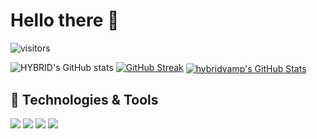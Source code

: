 
# Hello there 👋

![visitors](https://visitor-badge.laobi.icu/badge?page_id=hybridvamp.hybridvamp)


![HYBRID's GitHub stats](https://github-readme-stats.vercel.app/api?username=hybridvamp&show_icons=true&theme=dark&hide_border=true)
[![GitHub Streak](https://streak-stats.demolab.com?user=hybridvamp&theme=dark&hide_border=true&border_radius=10&fire=0577DD)](https://git.io/streak-stats)
<a href="https://github.com/hybridvamp/hybridvamp">
  <img align="center" src="https://github-readme-stats.vercel.app/api/top-langs/?username=hybridvamp&hide=html&title_color=6aa6f8&text_color=8a919a&icon_color=6aa6f8&bg_color=22272e" alt="hybridvamp's GitHub Stats" />
</a>


## 🔧 Technologies & Tools

![](https://img.shields.io/badge/OS-Linux-informational?style=flat&logo=linux&logoColor=white&color=6aa6f8)
![](https://img.shields.io/badge/Editor-VS_Code-informational?style=flat&logo=visual-studio-code&logoColor=white&color=6aa6f8)
![](https://img.shields.io/badge/Code-Python-informational?style=flat&logo=python&logoColor=white&color=6aa6f8)
![](https://img.shields.io/badge/Code-PHP-informational?style=flat&logo=php&logoColor=white&color=6aa6f8)
